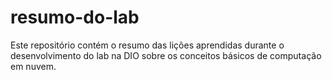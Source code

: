 # resumo-do-lab
Este repositório contém o resumo das lições aprendidas durante o desenvolvimento do lab na DIO sobre os conceitos básicos de computação em nuvem.
